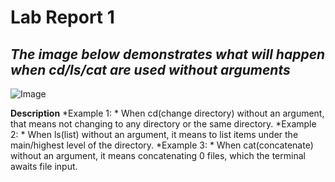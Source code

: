 # Lab Report 1
*The image below demonstrates what will happen when cd/ls/cat are used without arguments*
---
![Image](https://rxwy.github.io/cse15l-lab-reports/woarg.png)

**Description**
*Example 1: * When cd(change directory) without an argument, that means not changing to any directory or the same directory.
*Example 2: * When ls(list) without an argument, it means to list items under the main/highest level of the directory.
*Example 3: * When cat(concatenate) without an argument, it means concatenating 0 files, which the terminal awaits file input.
